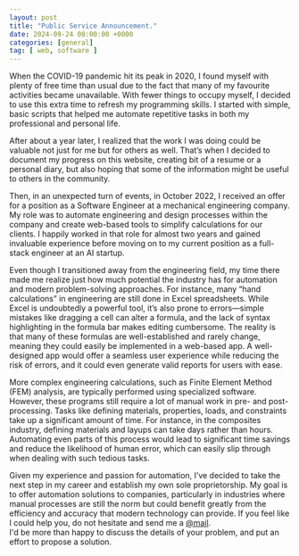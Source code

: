 ```yaml
---
layout: post
title: "Public Service Announcement."
date: 2024-09-24 00:00:00 +0000
categories: [general]
tag: [ web, software ]
---
```


When the COVID-19 pandemic hit its peak in 2020, I found myself with plenty of free time than usual due to the fact that
many of my favourite activities became unavailable.
With fewer things to occupy myself, I decided to use this extra time to refresh my programming skills.
I started with simple, basic scripts that helped me automate repetitive tasks in both my professional and personal life.

After about a year later, I realized that the work I was doing could be valuable not just for me but for others as well.
That’s when I decided to document my progress on this website, creating bit of a resume or a personal diary,
but also hoping that some of the information might be useful to others in the community.

Then, in an unexpected turn of events, in October 2022, I received an offer for a position as a Software Engineer at a
mechanical engineering company.
My role was to automate engineering and design processes within the company and create web-based tools to simplify
calculations for our clients.
I happily worked in that role for almost two years and gained invaluable experience before moving on to my current
position as a full-stack engineer at an AI startup.

Even though I transitioned away from the engineering field, my time there made me realize just how much potential the
industry has for automation and modern problem-solving approaches.
For instance, many “hand calculations” in engineering are still done in Excel spreadsheets. While Excel is undoubtedly a
powerful tool,
it’s also prone to errors—simple mistakes like dragging a cell can alter a formula, and the lack of syntax highlighting
in the formula bar makes editing cumbersome.
The reality is that many of these formulas are well-established and rarely change, meaning they could easily be
implemented in a web-based app.
A well-designed app would offer a seamless user experience while reducing the risk of errors, and it could even generate
valid reports for users with ease.

More complex engineering calculations, such as Finite Element Method (FEM) analysis, are typically performed using
specialized software.
However, these programs still require a lot of manual work in pre- and post-processing.
Tasks like defining materials, properties, loads, and constraints take up a significant amount of time.
For instance, in the composites industry, defining materials and layups can take days rather than hours.
Automating even parts of this process would lead to significant time savings and reduce the likelihood of human error,
which can easily slip through when dealing with such tedious tasks.

Given my experience and passion for automation, I’ve decided to take the next step in my career and establish my own
sole proprietorship.
My goal is to offer automation solutions to companies, particularly in industries where manual processes are still the
norm but could benefit greatly from the efficiency and accuracy that modern technology can provide.
If you feel like I could help you, do not hesitate and send me a <a href="mailto:przemek@furmanp.com">@mail</a>.<br>
I'd be more than happy to discuss the details of your problem, and put an effort to propose a solution.